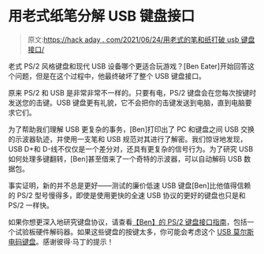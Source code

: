# 用老式纸笔分解 USB 键盘接口

> 原文:[https://hack aday . com/2021/06/24/用老式的笔和纸打破 usb 键盘接口/](https://hackaday.com/2021/06/24/breaking-down-the-usb-keyboard-interface-with-old-fashioned-pen-and-paper/)

老式 PS/2 风格键盘和现代 USB 设备哪个更适合玩游戏？[Ben Eater]开始回答这个问题，但是在这个过程中，他最终破坏了整个 USB 键盘接口。

原来 PS/2 和 USB 是非常非常不一样的。只要有电，PS/2 键盘会在您每次按键时发送您的击键。USB 键盘更有礼貌，它不会把你的击键发送到电脑，直到电脑要求它们。

为了帮助我们理解 USB 更复杂的事务，[Ben]打印出了 PC 和键盘之间 USB 交换的示波器轨迹，并使用一支笔和 USB 规范对其进行了解密。我们惊讶地发现，USB D+和 D-线不仅仅是一个差分对，还具有更复杂的信号行为。为了研究 USB 如何处理多键翻转，[Ben]甚至借来了一个奇特的示波器，可以自动解码 USB 数据包。

事实证明，新的并不总是更好——测试的廉价低速 USB 键盘[Ben]比他值得信赖的 PS/2 型号慢得多，即使是使用更快的全速 USB 协议的更好的键盘也只是和 PS/2 一样快。

如果你想更深入地研究键盘协议，请查看[【Ben】的 PS/2 键盘接口指南](https://hackaday.com/2021/03/11/decoding-the-ps-2-keyboard-protocol-using-good-old-fashioned-hardware/)，包括一个试验板硬件解码器。如果这些键盘的按键太多，你可能会考虑这个 [USB 莫尔斯电码键盘](https://hackaday.com/2017/01/25/tiny-morse-code-usb-keyboard/)。感谢彼得·马丁的提示！